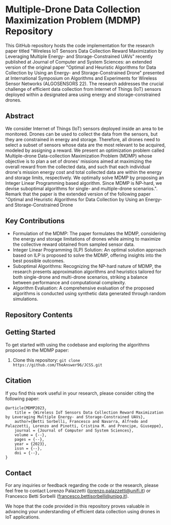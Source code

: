 # Multiple-Drone Data Collection Maximization Problem (MDMP) Repository

This GitHub repository hosts the code implementation for the research paper titled "Wireless IoT Sensors Data Collection Reward Maximization by Leveraging Multiple Energy- and Storage-Constrained UAVs" recently published at Journal of Computer and System Sciences: an extended version of the original paper "Optimal and Heuristic Algorithms for Data Collection by Using an Energy- and Storage-Constrained Drone" presented at International Symposium on Algorithms and Experiments for Wireless Sensor Networks (ALGOSENSORS 22). 
The research addresses the crucial challenge of efficient data collection from Internet of Things (IoT) sensors deployed within a designated area using energy and storage-constrained drones.

## Abstract

We consider Internet of Things (IoT) sensors deployed inside an area to be monitored.
Drones can be used to collect the data from the sensors, but they are constrained in energy and storage.
Therefore, all drones need to select a subset of sensors whose data are the most relevant to be acquired, modeled by assigning a reward.
We present an optimization problem called Multiple-drone Data-collection Maximization Problem (MDMP) whose objective is to plan a set of drones' missions aimed at maximizing the overall reward from the collected data, and such that each individual drone's mission energy cost and total collected data are within the energy and storage limits, respectively.
We optimally solve MDMP by proposing an Integer Linear Programming based algorithm.
Since MDMP is NP-hard, we devise suboptimal algorithms for single- and multiple-drone scenarios.". Remark that the paper is the extended version of the following paper "Optimal and Heuristic Algorithms for Data Collection by Using an Energy- and Storage-Constrained Drone

## Key Contributions

- Formulation of the MDMP: The paper formulates the MDMP, considering the energy and storage limitations of drones while aiming to maximize the collective reward obtained from sampled sensor data.
- Integer Linear Programming (ILP) Solution: An optimal solution approach based on ILP is proposed to solve the MDMP, offering insights into the best possible outcomes.
- Suboptimal Algorithms: Recognizing the NP-hard nature of MDMP, the research presents approximation algorithms and heuristics tailored for both single-drone and multi-drone scenarios, striking a balance between performance and computational complexity.
- Algorithm Evaluation: A comprehensive evaluation of the proposed algorithms is conducted using synthetic data generated through random simulations.

## Repository Contents



## Getting Started

To get started with using the codebase and exploring the algorithms proposed in the MDMP paper:

1. Clone this repository: `git clone https://github.com/TheAnswer96/JCSS.git`


## Citation

If you find this work useful in your research, please consider citing the following paper:

```
@article{MDMP2023,
	title = {Wireless IoT Sensors Data Collection Reward Maximization by Leveraging Multiple Energy- and Storage-Constrained UAVs},
	author={Betti Sorbelli, Francesco and Navarra, Alfredo and Palazzetti, Lorenzo and Pinotti, Cristina M. and Prencipe, Giuseppe},
	journal = {Journal of Computer and System Sciences},
	volume = {--},
	pages = {--},
	year = {2023},
	issn = {--},
	doi = {--},
}
```

## Contact

For any inquiries or feedback regarding the code or the research, please feel free to contact Lorenzo Palazzetti (lorenzo.palazzetti@unifi.it) or Francesco Betti Sorbelli (francesco.bettisorbelli@unipg.it).

We hope that the code provided in this repository proves valuable in advancing your understanding of efficient data collection using drones in IoT applications.
